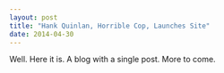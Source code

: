 ```yaml
---
layout: post
title: "Hank Quinlan, Horrible Cop, Launches Site"
date: 2014-04-30
---
```


Well. Here it is. A blog with a single post. More to come.
